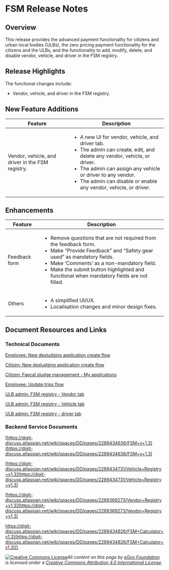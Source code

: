 # FSM Release Notes

## Overview <a href="#overview" id="overview"></a>

This release provides the advanced payment functionality for citizens and urban local bodies (ULBs), the zero pricing payment functionality for the citizens and the ULBs, and the functionality to add, modify, delete, and disable vendor, vehicle, and driver in the FSM registry.

## Release Highlights

The functional changes include:

* Vendor, vehicle, and driver in the FSM registry.

## **New Feature Additions**

| Feature                                          | Description                                                                                                                                                                                                                                                                              |
| ------------------------------------------------ | ---------------------------------------------------------------------------------------------------------------------------------------------------------------------------------------------------------------------------------------------------------------------------------------- |
| Vendor, vehicle, and driver in the FSM registry. | <ul><li>A new UI for vendor, vehicle, and driver tab.</li><li>The admin can create, edit, and delete any vendor, vehicle, or driver.</li><li>The admin can assign any vehicle or driver to any vendor.</li><li>The admin can disable or enable any vendor, vehicle, or driver.</li></ul> |

## **Enhancements** <a href="#enhancements" id="enhancements"></a>

| Feature       | Description                                                                                                                                                                                                                                                                                                    |
| ------------- | -------------------------------------------------------------------------------------------------------------------------------------------------------------------------------------------------------------------------------------------------------------------------------------------------------------- |
| Feedback form | <ul><li>Remove questions that are not required from the feedback form.</li><li>Make “Provide Feedback” and “Safety gear used” as mandatory fields.</li><li>Make ‘Comments’ as a non-mandatory field.</li><li>Make the submit button highlighted and functional when mandatory fields are not filled.</li></ul> |
| Others        | <ul><li>A simplified UI/UX.</li><li>Localisation changes and minor design fixes.</li></ul>                                                                                                                                                                                                                     |

## Document Resources and Links

### Technical Documents

[Employee: New desludging application create flow](https://digit-discuss.atlassian.net/wiki/spaces/DD/pages/2285305861/FSM+v1.3+Employee+New+Desludging+Application+Create+Flow)

[Citizen: New desludging application create flow](https://digit-discuss.atlassian.net/wiki/spaces/DD/pages/2286321665/FSM+v1.3+Citizen+New+Desludging+Application+Create+Flow)

[Citizen: Faecal sludge management - My applications](https://digit-discuss.atlassian.net/wiki/spaces/DD/pages/2313584677/FSM+v1.3+Citizen+Faecal+Sludge+Management+My+Applications)

[Employee: Update trips flow](https://digit-discuss.atlassian.net/wiki/spaces/DD/pages/2286092289/FSM+v1.3+Employee+Update+Trips+Flow)

[ULB admin: FSM registry - Vendor tab](https://digit-discuss.atlassian.net/wiki/spaces/DD/pages/2286026830/FSM+v1.3+ULB+Admin+-+FSM+Registry+-+Vendor+Tab)

[ULB admin: FSM registry - Vehicle tab](https://digit-discuss.atlassian.net/wiki/spaces/DD/pages/2286125248/FSM+v1.3+ULB+Admin+-+FSM+Registry+-+Vehicle+Tab)

[ULB admin: FSM registry - driver tab](https://digit-discuss.atlassian.net/wiki/spaces/DD/pages/2287435783/FSM+v1.3+ULB+Admin+-+FSM+Registry+-+Driver+Tab)[\
](https://digit-discuss.atlassian.net/wiki/spaces/DD/pages/2285305861https:/digit-discuss.atlassian.net/wiki/spaces/DD/pages/2286321665https:/digit-discuss.atlassian.net/wiki/spaces/DD/pages/2313584677https:/digit-discuss.atlassian.net/wiki/spaces/DD/pages/2286092289https:/digit-discuss.atlassian.net/wiki/spaces/DD/pages/2286026830https:/digit-discuss.atlassian.net/wiki/spaces/DD/pages/2286125248https:/digit-discuss.atlassian.net/wiki/spaces/DD/pages/2287435783)

### Backend Service Documents

[https://digit-discuss.atlassian.net/wiki/spaces/DD/pages/2289434636/FSM+v+1.3](https://digit-discuss.atlassian.net/wiki/spaces/DD/pages/2289434636/FSM+v+1.3)

[https://digit-discuss.atlassian.net/wiki/spaces/DD/pages/2289434731/Vehicle+Registry+v1.3](https://digit-discuss.atlassian.net/wiki/spaces/DD/pages/2289434731/Vehicle+Registry+v1.3)

[https://digit-discuss.atlassian.net/wiki/spaces/DD/pages/2289369273/Vendor+Registry+v1.3](https://digit-discuss.atlassian.net/wiki/spaces/DD/pages/2289369273/Vendor+Registry+v1.3)

[https://digit-discuss.atlassian.net/wiki/spaces/DD/pages/2289434826/FSM+Calculator+v1.3](https://digit-discuss.atlassian.net/wiki/spaces/DD/pages/2289434826/FSM+Calculator+v1.3)[\
](https://digit-discuss.atlassian.net/wiki/spaces/DD/pages/2289434636https:/digit-discuss.atlassian.net/wiki/spaces/DD/pages/2289434731https:/digit-discuss.atlassian.net/wiki/spaces/DD/pages/2289369273https:/digit-discuss.atlassian.net/wiki/spaces/DD/pages/2289434826)

[![Creative Commons License](https://i.creativecommons.org/l/by/4.0/80x15.png)](http://creativecommons.org/licenses/by/4.0/)_All content on this page by_ [_eGov Foundation_](https://egov.org.in/) _is licensed under a_ [_Creative Commons Attribution 4.0 International License_](http://creativecommons.org/licenses/by/4.0/)_._
